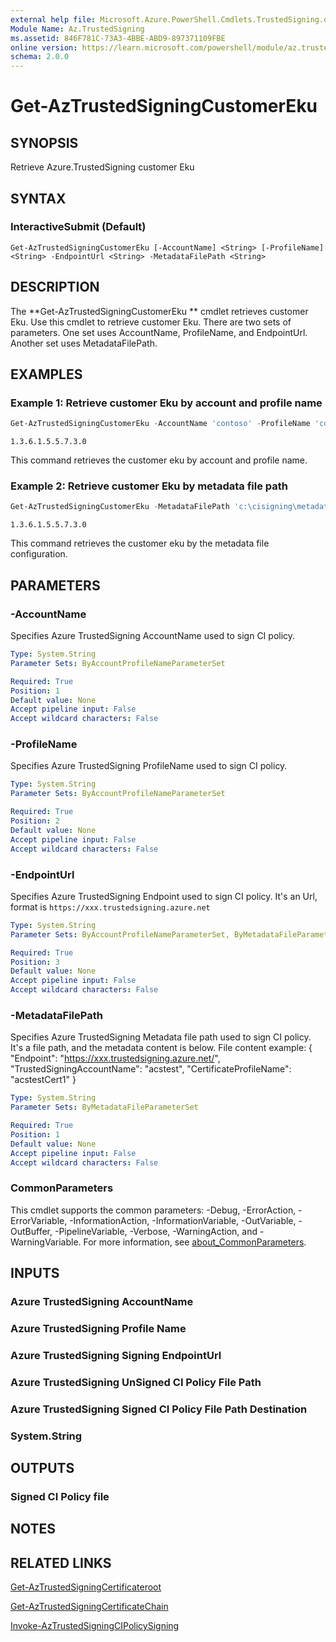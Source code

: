 ```yaml
---
external help file: Microsoft.Azure.PowerShell.Cmdlets.TrustedSigning.dll-Help.xml
Module Name: Az.TrustedSigning
ms.assetid: 846F781C-73A3-4BBE-ABD9-897371109FBE
online version: https://learn.microsoft.com/powershell/module/az.trustedsigning/get-aztrustedsigningcustomereku
schema: 2.0.0
---
```


# Get-AzTrustedSigningCustomerEku

## SYNOPSIS
Retrieve Azure.TrustedSigning customer Eku

## SYNTAX

### InteractiveSubmit (Default)
```
Get-AzTrustedSigningCustomerEku [-AccountName] <String> [-ProfileName] <String> -EndpointUrl <String> -MetadataFilePath <String>
```


## DESCRIPTION
The **Get-AzTrustedSigningCustomerEku ** cmdlet retrieves customer Eku.
Use this cmdlet to retrieve customer Eku.
There are two sets of parameters. One set uses AccountName, ProfileName, and EndpointUrl. 
Another set uses MetadataFilePath.

## EXAMPLES

### Example 1: Retrieve customer Eku by account and profile name
```powershell
Get-AzTrustedSigningCustomerEku -AccountName 'contoso' -ProfileName 'contososigning' -EndpointUrl 'https://wus.trustedsigning.azure.net' 
```

```output
1.3.6.1.5.5.7.3.0
```

This command retrieves the customer eku by account and profile name.

### Example 2: Retrieve customer Eku by metadata file path

```powershell
Get-AzTrustedSigningCustomerEku -MetadataFilePath 'c:\cisigning\metadata_input.json'
```

```output
1.3.6.1.5.5.7.3.0
```

This command retrieves the customer eku by the metadata file configuration.

## PARAMETERS

### -AccountName
Specifies Azure TrustedSigning AccountName used to sign CI policy.

```yaml
Type: System.String
Parameter Sets: ByAccountProfileNameParameterSet

Required: True
Position: 1
Default value: None
Accept pipeline input: False
Accept wildcard characters: False
```

### -ProfileName
Specifies Azure TrustedSigning ProfileName used to sign CI policy.

```yaml
Type: System.String
Parameter Sets: ByAccountProfileNameParameterSet

Required: True
Position: 2
Default value: None
Accept pipeline input: False
Accept wildcard characters: False
```

### -EndpointUrl
Specifies Azure TrustedSigning Endpoint used to sign CI policy. It's an Url, format is `https://xxx.trustedsigning.azure.net`

```yaml
Type: System.String
Parameter Sets: ByAccountProfileNameParameterSet, ByMetadataFileParameterSet

Required: True
Position: 3
Default value: None
Accept pipeline input: False
Accept wildcard characters: False
```

### -MetadataFilePath
Specifies Azure TrustedSigning Metadata file path used to sign CI policy. It's a file path, and the metadata content is below. File content example:
{
  "Endpoint": "https://xxx.trustedsigning.azure.net/",
  "TrustedSigningAccountName": "acstest",
  "CertificateProfileName": "acstestCert1"
}

```yaml
Type: System.String
Parameter Sets: ByMetadataFileParameterSet

Required: True
Position: 1
Default value: None
Accept pipeline input: False
Accept wildcard characters: False
```

### CommonParameters
This cmdlet supports the common parameters: -Debug, -ErrorAction, -ErrorVariable, -InformationAction, -InformationVariable, -OutVariable, -OutBuffer, -PipelineVariable, -Verbose, -WarningAction, and -WarningVariable. For more information, see [about_CommonParameters](http://go.microsoft.com/fwlink/?LinkID=113216).

## INPUTS

### Azure TrustedSigning AccountName

### Azure TrustedSigning Profile Name

### Azure TrustedSigning Signing EndpointUrl

### Azure TrustedSigning UnSigned CI Policy File Path

### Azure TrustedSigning Signed CI Policy File Path Destination

### System.String

## OUTPUTS

### Signed CI Policy file

## NOTES

## RELATED LINKS

[Get-AzTrustedSigningCertificateroot](./Get-AzTrustedSigningCertificateroot.md)

[Get-AzTrustedSigningCertificateChain](./Get-AzTrustedSigningCertificateChain.md)

[Invoke-AzTrustedSigningCIPolicySigning](./Invoke-AzTrustedSigningCIPolicySigning.md)
